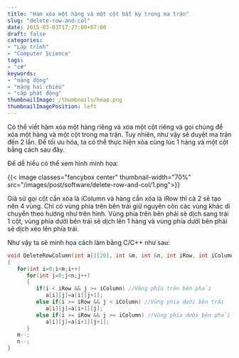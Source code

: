 ```yaml
---
title: "Hàm xóa một hàng và một cột bất kỳ trong ma trận"
slug: "delete-row-and-col"
date: 2015-03-03T17:27:00+07:00
draft: false
categories:
- "Lập trình"
- "Computer Science"
tags:
- "c#"
keywords:
- "mảng động"
- "mảng hai chiều"
- "cấp phát động"
thumbnailImage: /thumbnails/heap.png
thumbnailImagePosition: left
---
```


Có thể viết hàm xóa một hàng riêng và xóa một cột riêng và gọi chúng để xóa một hàng và một cột trong ma trận. Tuy nhiên, như vậy sẽ duyệt ma trận đến 2 lần. Để tối ưu hóa, ta có thể thực hiện xóa cùng lúc 1 hàng và một cột bằng cách sau đây.

<!--more-->

Để dễ hiểu có thể xem hình minh họa:

{{< image classes="fancybox center" thumbnail-width="70%" src="/images/post/software/delete-row-and-col/1.png">}}

Giả sử gọi cột cần xóa là iColumn và hàng cần xóa là iRow thì cả 2 sẽ tạo nên 4 vùng. Chỉ có vùng phía trên bên trái giữ nguyên còn các vùng khác di chuyển theo hướng như trên hình. Vùng phía trên bên phải sẽ dịch sang trái 1 cột, vùng phía dưới bên trái sẽ dịch lên 1 hàng và vùng phía dưới bên phải sẽ dịch xéo lên phía trái.

Như vậy ta sẽ minh họa cách làm bằng C/C++ như sau:

```cpp
void DeleteRowColumn(int a[][20], int &m, int &n, int iRow, int iColumn)
{
   for(int i=0;i<m;i++)
      for(int j=0;j<n;j++)
      {
         if(i < iRow && j >= iColumn) //Vùng phía trên bên phải
            a[i][j]=a[i][j+1];
         else if(i >= iRow && j < iColumn) //Vùng phía dưới bên trái
            a[i][j]=a[i+1][j];
         else if(i >= iRow && j >= iColumn) //Vùng phía dưới bên phải
            a[i][j]=a[i+1][j+1];
      }
   m--;
   n--;
}
```